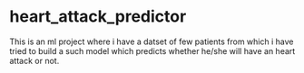 # heart_attack_predictor
This is an ml project where i have a datset of few patients from which i have tried to build a such model which predicts whether he/she will have an heart attack or not.
